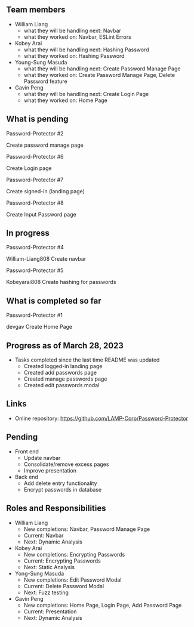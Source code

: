 ## Team members
- William Liang
  - what they will be handling next: Navbar
  - what they worked on: Navbar, ESLint Errors
- Kobey Arai
  - what they will be handling next: Hashing Password
  - what they worked on: Hashing Password
- Young-Sung Masuda
  - what they will be handling next: Create Password Manage Page
  - what they worked on: Create Password Manage Page, Delete Password feature
- Gavin Peng
  - what they will be handling next: Create Login Page
  - what they worked on: Home Page


## What is pending

Password-Protector #2

Create password manage page

Password-Protector #6

Create Login page

Password-Protector #7

Create signed-in (landing page)

Password-Protector #8

Create Input Password page


## In progress

Password-Protector #4

William-Liang808
Create navbar

Password-Protector #5

Kobeyarai808
Create hashing for passwords

## What is completed so far

Password-Protector #1

devgav
Create Home Page

## Progress as of March 28, 2023
- Tasks completed since the last time README was updated
    - Created logged-in landing page
    - Created add passwords page
    - Created manage passwords page
    - Created edit passwords modal

## Links
- Online repository: https://github.com/LAMP-Corp/Password-Protector

## Pending
- Front end
    - Update navbar
    - Consolidate/remove excess pages
    - Improve presentation
- Back end
    - Add delete entry functionality
    - Encrypt passwords in database

## Roles and Responsibilities
- William Liang
    - New completions: Navbar, Password Manage Page
    - Current: Navbar
    - Next: Dynamic Analysis
- Kobey Arai
    - New completions: Encrypting Passwords
    - Current: Encrypting Passwords
    - Next: Static Analysis
- Yong-Sung Masuda
    - New completions: Edit Password Modal
    - Current: Delete Password Modal
    - Next: Fuzz testing
- Gavin Peng
    - New completions: Home Page, Login Page, Add Password Page
    - Current: Presentation
    - Next: Dynamic Analysis
